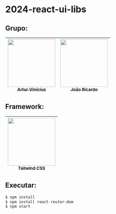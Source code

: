 # 2024-react-ui-libs

## Grupo:

| [<img align="center" src="https://avatars.githubusercontent.com/u/93359952?v=4&size=64" width=150><br><sub >Artur Vinícius</sub>](https://github.com/artur-vinicius) | [<img src="https://avatars.githubusercontent.com/u/101953125?v=4" width=150><br><sub>João Ricardo</sub>](https://github.com/joao-rick) |
| :---: | :---: |

## Framework:
| [<img align="center" src="https://logowik.com/content/uploads/images/tailwind-css3232.logowik.com.webp" width=150><br><sub >Tailwind CSS</sub>](https://tailwindcss.com) |
| :---: |

## Executar:
```bash
$ npm install
$ npm install react-router-dom
$ npm start
```
